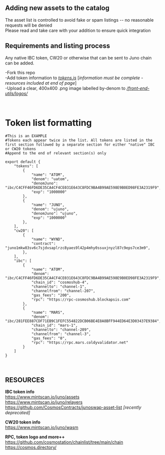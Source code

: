 ## **Adding new assets to the catalog**

The asset list is controlled to avoid fake or spam listings -- no reasonable requests will be denied<br>
Please read and take care with your addition to ensure quick integration<br>

## **Requirements and listing process**

Any native IBC token, CW20 or otherwise that can be sent to Juno chain can be added.

-Fork this repo<br>
-Add token information to [*tokens.js*](https://github.com/cac-group/front-end-utils/blob/main/tokens.js) [*information must be complete - resources included at end of page*]<br>
-Upload a clear, 400x400 .png image labelled by-denom to [*/front-end-utils/logos/*](https://github.com/cac-group/front-end-utils/tree/main/logos)

<br>

# Token list formatting

```
#This is an EXAMPLE
#Tokens each appear twice in the list. All tokens are listed in the first section followed by a separate section for either "native" IBC or CW20 tokens
#Append to the end of relevant section(s) only

export default {
    "tokens": [
        {
            "name": "ATOM",
            "denom": "uatom",
            "denomJuno": "ibc/C4CFF46FD6DE35CA4CF4CE031E643C8FDC9BA4B99AE598E9B0ED98FE3A2319F9",
            "exp": "1000000"
        },
        {
            "name": "JUNO",
            "denom": "ujuno",
            "denomJuno": "ujuno",
            "exp": "1000000"
        },
    ],
    "cw20": [
        {
            "name": "WYND",
            "contract": "juno1mkw83sv6c7sjdvsaplrzc8yaes9l42p4mhy0ssuxjnyzl87c9eps7ce3m9",
        },
    ],
    "ibc": [
        {
            "name": "ATOM",
            "denom": "ibc/C4CFF46FD6DE35CA4CF4CE031E643C8FDC9BA4B99AE598E9B0ED98FE3A2319F9",
            "chain_id": "cosmoshub-4",
            "channelto": "channel-1",
            "channelfrom": "channel-207",
            "gas_fees": "200",
            "rpc": "https://rpc-cosmoshub.blockapsis.com"
        },
        {
            "name": "MARS",
            "denom": "ibc/281FEE887CDF71EB9C1FEFC554822DCB06BE4E8A8BFF944ED64E3D03437E9384",
            "chain_id": "mars-1",
            "channelto": "channel-209",
            "channelfrom": "channel-3",
            "gas_fees": "0",
            "rpc": "https://rpc.mars.coldyvalidator.net"
        }
    ]
}
```
<br>

## RESOURCES

**IBC token info**<br>
https://www.mintscan.io/juno/assets<br>
https://www.mintscan.io/juno/relayers<br>
https://github.com/CosmosContracts/junoswap-asset-list *[recently deprecated]*<br>

**CW20 token info**<br>
https://www.mintscan.io/juno/wasm<br>

**RPC, token logo and more++**<br>
https://github.com/cosmostation/chainlist/tree/main/chain<br>
https://cosmos.directory/<br>
